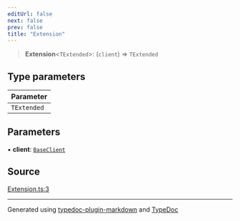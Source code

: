 ```yaml
---
editUrl: false
next: false
prev: false
title: "Extension"
---
```


> **Extension**\<`TExtended`\>: (`client`) => `TExtended`

## Type parameters

| Parameter |
| :------ |
| `TExtended` |

## Parameters

▪ **client**: [`BaseClient`](/reference/tevm/base-client/type-aliases/baseclient/)

## Source

[Extension.ts:3](https://github.com/evmts/tevm-monorepo/blob/main/packages/base-client/src/Extension.ts#L3)

***
Generated using [typedoc-plugin-markdown](https://www.npmjs.com/package/typedoc-plugin-markdown) and [TypeDoc](https://typedoc.org/)
